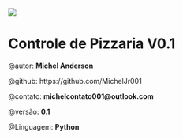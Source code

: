 
<img src="icons/pizza.ico">
<h1>Controle de Pizzaria V0.1</h1>
<p>@autor: <strong>Michel Anderson</strong></p>
<p>@github: https://github.com/MichelJr001</p>
<p>@contato: <strong color="red">michelcontato001@outlook.com</strong></p>
<p>@versão: <strong>0.1</strong></p>
<p>@Linguagem: <strong>Python</strong></p>
